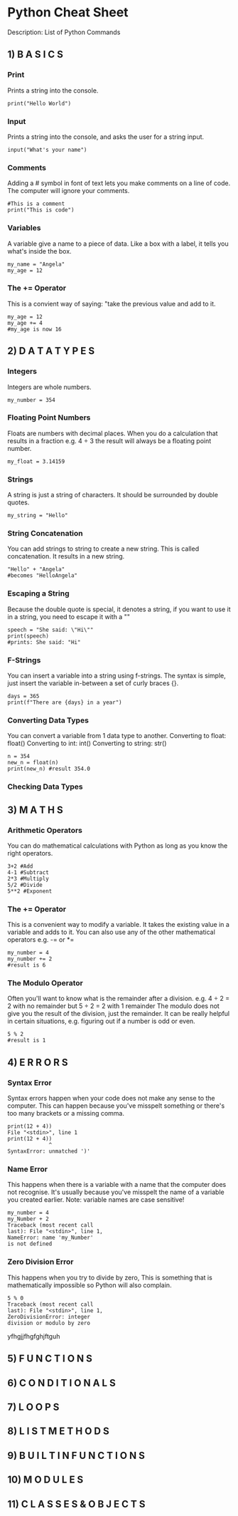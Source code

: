 # Python Cheat Sheet

Description: List of Python Commands

## 1) B A S I C S

### Print
Prints a string into the console.
```
print("Hello World")
```
### Input
Prints a string into the console,
and asks the user for a string input.
```
input("What's your name")
```
### Comments
Adding a # symbol in font of text
lets you make comments on a line of code.
The computer will ignore your comments.
```
#This is a comment
print("This is code")
```
### Variables
A variable give a name to a piece of data.
Like a box with a label, it tells you what's
inside the box.
```
my_name = "Angela"
my_age = 12
```
### The += Operator
This is a convient way of saying: "take the
previous value and add to it.
```
my_age = 12
my_age += 4
#my_age is now 16
```
## 2) D A T A T Y P E S
### Integers
Integers are whole numbers.
```
my_number = 354
```
### Floating Point Numbers
Floats are numbers with decimal places.
When you do a calculation that results in
a fraction e.g. 4 ÷ 3 the result will always be
a floating point number.
```
my_float = 3.14159
```
### Strings
A string is just a string of characters.
It should be surrounded by double quotes.
```
my_string = "Hello"
```
### String Concatenation
You can add strings to string to create
a new string. This is called concatenation.
It results in a new string.
```
"Hello" + "Angela"
#becomes "HelloAngela"
```
### Escaping a String
Because the double quote is special, it
denotes a string, if you want to use it in
a string, you need to escape it with a "\"
```
speech = "She said: \"Hi\""
print(speech)
#prints: She said: "Hi"
```
### F-Strings
You can insert a variable into a string
using f-strings.
The syntax is simple, just insert the variable
in-between a set of curly braces {}.
```
days = 365
print(f"There are {days} in a year")
```
### Converting Data Types
You can convert a variable from 1 data
type to another.
Converting to float:
float()
Converting to int:
int()
Converting to string:
str()
```
n = 354
new_n = float(n)
print(new_n) #result 354.0
```
### Checking Data Types

## 3) M A T H S
### Arithmetic Operators
You can do mathematical calculations with
Python as long as you know the right
operators.
```
3+2 #Add
4-1 #Subtract
2*3 #Multiply
5/2 #Divide
5**2 #Exponent
```
### The += Operator
This is a convenient way to modify a variable.
It takes the existing value in a variable
and adds to it.
You can also use any of the other
mathematical operators e.g. -= or *=
```
my_number = 4
my_number += 2
#result is 6
```
### The Modulo Operator
Often you'll want to know what is the
remainder after a division.
e.g. 4 ÷ 2 = 2 with no remainder
but 5 ÷ 2 = 2 with 1 remainder
The modulo does not give you the result
of the division, just the remainder.
It can be really helpful in certain situations,
e.g. figuring out if a number is odd or even.
```
5 % 2
#result is 1
```


## 4) E R R O R S
### Syntax Error
Syntax errors happen when your code
does not make any sense to the computer.
This can happen because you've misspelt
something or there's too many brackets or
a missing comma.
```
print(12 + 4))
File "<stdin>", line 1
print(12 + 4))
             ^
SyntaxError: unmatched ')'
```

### Name Error
This happens when there is a variable
with a name that the computer
does not recognise. It's usually because
you've misspelt the name of a variable
you created earlier.
Note: variable names are case sensitive!
```
my_number = 4
my_Number + 2
Traceback (most recent call
last): File "<stdin>", line 1,
NameError: name 'my_Number'
is not defined
```

### Zero Division Error
This happens when you try to divide by zero,
This is something that is mathematically
impossible so Python will also complain.
```
5 % 0
Traceback (most recent call
last): File "<stdin>", line 1,
ZeroDivisionError: integer
division or modulo by zero
```

yfhgjjfhgfghjftguh
## 5) F U N C T I O N S

## 6) C O N D I T I O N A L S

## 7) L O O P S

## 8) L I S T M E T H O D S

## 9) B U I L T I N F U N C T I O N S

## 10) M O D U L E S

## 11) C L A S S E S & O B J E C T S
